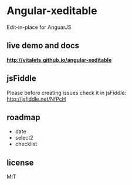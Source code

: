 # Angular-xeditable

Edit-in-place for AnguarJS

## live demo and docs
**http://vitalets.github.io/angular-xeditable**

## jsFiddle
Please before creating issues check it in jsFiddle:  
http://jsfiddle.net/NfPcH

## roadmap

* date
* select2
* checklist

## license
MIT